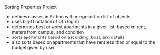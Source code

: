 Sorting Properties Project
- defines classes in Python with mergesort on list of objects
- uses big-O notation of O(n log n)
- determines best or worst apartments in a given list, based on rent, meters from campus, and condition
- sorts apartments based on ascending, best, and details
- also sorts based on apartments that have rent less than or equal to the budget given by user
